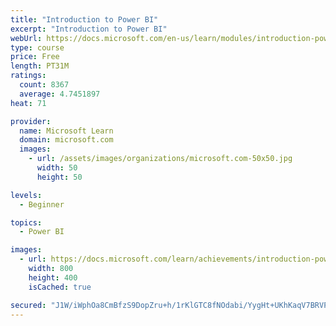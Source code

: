 ```yaml
---
title: "Introduction to Power BI"
excerpt: "Introduction to Power BI"
webUrl: https://docs.microsoft.com/en-us/learn/modules/introduction-power-bi/
type: course
price: Free
length: PT31M
ratings:
  count: 8367
  average: 4.7451897
heat: 71

provider:
  name: Microsoft Learn
  domain: microsoft.com
  images:
    - url: /assets/images/organizations/microsoft.com-50x50.jpg
      width: 50
      height: 50

levels:
  - Beginner

topics:
  - Power BI

images:
  - url: https://docs.microsoft.com/learn/achievements/introduction-power-bi-social.png
    width: 800
    height: 400
    isCached: true

secured: "J1W/iWphOa8CmBfzS9DopZru+h/1rKlGTC8fNOdabi/YygHt+UKhKaqV7BRVPBisOhlOTopqeVCpFabKpfpgZkeIf0Y5BQiQAwmxqJncs0YizMjuZ+g8quef+CVBytKfOCyisFWtyisV36HIy+ow5rv0j40oIo+O9B5ViU2ikE2XOgAjvgTdUY3PXns6xISzbioaVnPLNzrxNpOvOCFeEjo8Vx3ZkcTGNj6zZYMN5JM1T+fXHSMXrO+xDRLC2dfGDq6FD2n3p4TdODtYoPaoLW2xOm1eB5HoVHfwQ2TGXMK+P2AhIrucEJ16CNn/aR8T1fCPcRGY3r3+S4xVRiwL5UWS8Fh8IzzMIK/6Ir9X5oqLDkTfCvZJNhdzy01ACFo4zjBvN6UYOhQDyrbOLqdHcPzdDfQQVLJUPRsCzAxSo3k=;PwIpZUYsRQSRZb6SMxQuoQ=="
---
```


